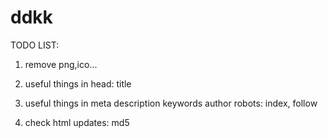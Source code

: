 ddkk
====
TODO LIST:
1. remove png,ico...

2. useful things in head:
    title

3. useful things in meta
    description
    keywords
    author
    robots: index, follow

4. check html updates: md5
